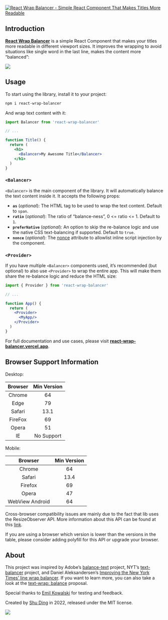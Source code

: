 [![React Wrap Balancer - Simple React Component That Makes Titles More Readable](.github/card.png)](https://react-wrap-balancer.vercel.app)

## Introduction

[**React Wrap Balancer**](https://react-wrap-balancer.vercel.app) is a simple React Component that makes your titles more readable in different viewport sizes. It improves the wrapping to avoid situations like single word in the last line, makes the content more “balanced”:

![](.github/demo.gif)

## Usage

To start using the library, install it to your project:

```bash
npm i react-wrap-balancer
```

And wrap text content with it:

```jsx
import Balancer from 'react-wrap-balancer'

// ...

function Title() {
  return (
    <h1>
      <Balancer>My Awesome Title</Balancer>
    </h1>
  )
}
```

### `<Balancer>`

`<Balancer>` is the main component of the library. It will automatically balance the text content inside it. It accepts the following props:

- **`as`** (_optional_): The HTML tag to be used to wrap the text content. Default to `span`.
- **`ratio`** (_optional_): The ratio of “balance-ness”, 0 <= ratio <= 1. Default to `1`.
- **`preferNative`** (_optional_): An option to skip the re-balance logic and use the native CSS text-balancing if supported. Default to `true`.
- **`nonce`** (_optional_): The [nonce](https://developer.mozilla.org/en-US/docs/Web/HTML/Global_attributes/nonce) attribute to allowlist inline script injection by the component.

### `<Provider>`

If you have multiple `<Balancer>` components used, it’s recommended (but optional) to also use
`<Provider>` to wrap the entire app. This will make them share the re-balance logic and reduce the HTML size:

```jsx
import { Provider } from 'react-wrap-balancer'

// ...

function App() {
  return (
    <Provider>
      <MyApp/>
    </Provider>
  )
}
```

For full documentation and use cases, please visit [**react-wrap-balancer.vercel.app**](https://react-wrap-balancer.vercel.app).

## Browser Support Information
Desktop:

| Browser | Min Version |
|:-------:|:-----------:|
| Chrome  |     64      |
|  Edge   |     79      |
| Safari  |    13.1     |
| FireFox |     69      |
|  Opera  |     51      |
|   IE    | No Support  |

Mobile:

|     Browser     | Min Version |
|:---------------:|:-----------:|
|     Chrome      |     64      |
|     Safari      |    13.4     |
|     Firefox     |     69      |
|      Opera      |     47      |
| WebView Android |     64      |

Cross-browser compatibility issues are mainly due to the fact that lib uses the ResizeObserver API. More information about this API can be found at this [link](https://developer.mozilla.org/en-US/docs/Web/API/ResizeObserver).

If you are using a browser which version is lower than the versions in the table, please consider adding polyfill for this API or upgrade your browser.

## About

This project was inspired by Adobe’s [balance-text](https://github.com/adobe/balance-text) project, NYT’s [text-balancer](https://github.com/nytimes/text-balancer) project, and Daniel Aleksandersen’s [Improving the New York Times’ line wrap balancer](https://www.ctrl.blog/entry/text-wrap-balance.html). If you want to learn more, you can also take a look at the [text-wrap: balance](https://drafts.csswg.org/css-text-4/#text-wrap) proposal.

Special thanks to [Emil Kowalski](https://twitter.com/emilkowalski_) for testing and feedback.

Created by [Shu Ding](https://twitter.com/shuding_) in 2022, released under the MIT license.

<a aria-label="Vercel logo" href="https://vercel.com">
  <img src="https://badgen.net/badge/icon/Made%20by%20Vercel?icon=zeit&label&color=black&labelColor=black">
</a>
